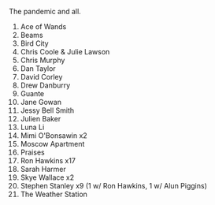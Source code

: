 The pandemic and all.

1. Ace of Wands
1. Beams
1. Bird City
1. Chris Coole & Julie Lawson
1. Chris Murphy
1. Dan Taylor
1. David Corley
1. Drew Danburry
1. Guante
1. Jane Gowan
1. Jessy Bell Smith
1. Julien Baker
1. Luna Li
1. Mimi O'Bonsawin x2
1. Moscow Apartment
1. Praises
1. Ron Hawkins x17
1. Sarah Harmer
1. Skye Wallace x2
1. Stephen Stanley x9 (1 w/ Ron Hawkins, 1 w/ Alun Piggins)
1. The Weather Station